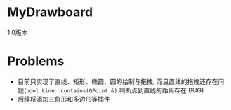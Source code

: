 # MyDrawboard
1.0版本

# Problems
* 目前只实现了直线、矩形、椭圆、圆的绘制与拖拽, 而且直线的拖拽还存在问题(`bool Line::contains(QPoint &)` 判断点到直线的距离存在 BUG)
* 后续将添加三角形和多边形等插件
